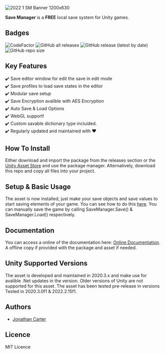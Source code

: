 ![2022 1 SM Banner 1200x630](https://user-images.githubusercontent.com/33253710/233852463-3cd08b16-a1a2-4db0-98be-23cc0c0f90cf.jpg)


<b>Save Manager</b> is a <b>FREE</b> local save system for Unity games. 

## Badges
![CodeFactor](https://www.codefactor.io/repository/github/cartergames/SaveManager/badge?style=for-the-badge)
![GitHub all releases](https://img.shields.io/github/downloads/CarterGames/SaveManager/total?style=for-the-badge)
![GitHub release (latest by date)](https://img.shields.io/github/v/release/CarterGames/SaveManager?style=for-the-badge)
![GitHub repo size](https://img.shields.io/github/repo-size/CarterGames/SaveManager?style=for-the-badge)

## Key Features
✔️ Save editor window for edit the save in edit mode<br>
✔️ Save profiles to load save states in the editor<br>
✔️ Modular save setup<br>
✔️ Save Encryption avalible with AES Encryption <br>
✔️ Auto Save & Load Options<br>
✔️ WebGL support!<br>
✔️ Custom savable dictionary type incluided.<br>
✔️ Regularly updated and maintained with ❤️

## How To Install
Either download and import the package from the releases section or the <a href="https://assetstore.unity.com/packages/tools/utilities/save-manager-cg-176437">Unity Asset Store</a> and use the package manager. Alternatively, download this repo and copy all files into your project. 

## Setup & Basic Usage
The asset is now installed, just make your save objects and save values to start saving elements of your game. You can see how to do this <a href="https://carter.games/docs/savemanager-2x/how-to-make-save-data/">here</a>. You can manually save the game by calling SaveManager.Save() & SaveManager.Load() respectively.

## Documentation
You can access a online of the documentation here: <a href="https://carter.games/savemanager">Online Documentation</a>. A offline copy if provided with the package and asset if needed. 

## Unity Supported Versions
The asset is developed and maintained in 2020.3.x and make use for avalible .Net updates in the version. Older versions of Unity are not supported for this asset. The asset has been tested pre-release in versions Tested in 2020.3.0f1 & 2022.2.15f1.

## Authors
- <a href="https://github.com/JonathanMCarter">Jonathan Carter</a>

## Licence
MIT Licence
